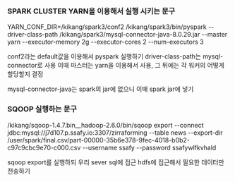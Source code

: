 ### SPARK CLUSTER YARN을 이용해서 실행 시키는 문구

YARN_CONF_DIR=/kikang/spark3/conf2  /kikang/spark3/bin/pyspark --driver-class-path /kikang/spark3/mysql-connector-java-8.0.29.jar --master yarn --executor-memory 2g --executor-cores 2 --num-executors 3 

conf2라는 default값을 이용해서 pyspark 실행하기 driver-class-path는 mysql-connector로 사용 이때 마스터는 yarn을 이용해서 사용, 그 뒤에는 각 워커의 어떻게 할당할지 결정

mysql-connector-java는 spark의 jar에 없으니 이때 spark jar에 넣기



### SQOOP 실행하는 문구

/kikang/sqoop-1.4.7.bin__hadoop-2.6.0/bin/sqoop export --connect jdbc:mysql://j7d107.p.ssafy.io:3307/zirraforming --table news --export-dir /user/spark/final.csv/part-00000-35b6e378-9fec-4018-b0b2-c97c9cbc9e70-c000.csv --username ssafy --password ssafywlfkvhald

sqoop export를 실행하되 우리 sever sql에 접근 hdfs에 접근해서 필요한 데이터만 전송하기 